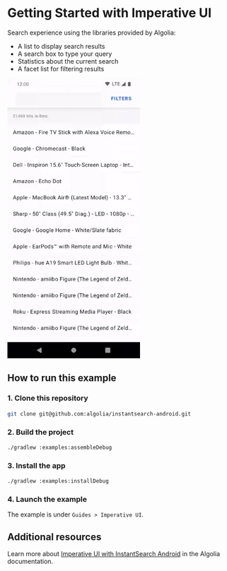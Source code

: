 # Getting Started with Imperative UI

Search experience using the libraries provided by Algolia:

* A list to display search results
* A search box to type your query
* Statistics about the current search
* A facet list for filtering results

<img src="/docs/img/guide/imperative_ui.gif" width="300"/>

## How to run this example

### 1. Clone this repository

```sh
git clone git@github.com:algolia/instantsearch-android.git
```

### 2. Build the project

```sh
./gradlew :examples:assembleDebug
```

### 3. Install the app

```sh
./gradlew :examples:installDebug
```

### 4. Launch the example

The example is under `Guides > Imperative UI`.

## Additional resources
Learn more about [Imperative UI with InstantSearch Android](https://www.algolia.com/doc/guides/building-search-ui/getting-started/how-to/programmatically/android/) in the Algolia documentation.

